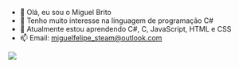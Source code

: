 - 👋 Olá, eu sou o Miguel Brito
- 👀 Tenho muito interesse na linguagem de programação C#
- 🌱 Atualmente estou aprendendo C#, C, JavaScript, HTML e CSS
- 📫 Email: miguelfelipe_steam@outlook.com

<img src="https://github-readme-stats.vercel.app/api?username=migbrit&&show_icons=true&title_color=ffffff&icon_color=bb2acf&text_color=daf7dc&bg_color=151515">

